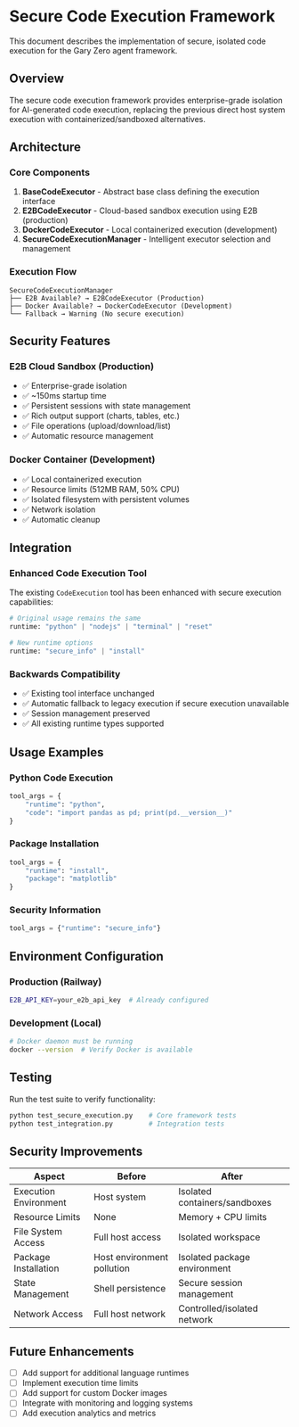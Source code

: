 # Secure Code Execution Framework

This document describes the implementation of secure, isolated code execution for the Gary Zero agent framework.

## Overview

The secure code execution framework provides enterprise-grade isolation for AI-generated code execution, replacing the previous direct host system execution with containerized/sandboxed alternatives.

## Architecture

### Core Components

1. **BaseCodeExecutor** - Abstract base class defining the execution interface
2. **E2BCodeExecutor** - Cloud-based sandbox execution using E2B (production)
3. **DockerCodeExecutor** - Local containerized execution (development)
4. **SecureCodeExecutionManager** - Intelligent executor selection and management

### Execution Flow

```
SecureCodeExecutionManager
├── E2B Available? → E2BCodeExecutor (Production)
├── Docker Available? → DockerCodeExecutor (Development)
└── Fallback → Warning (No secure execution)
```

## Security Features

### E2B Cloud Sandbox (Production)

- ✅ Enterprise-grade isolation
- ✅ ~150ms startup time
- ✅ Persistent sessions with state management
- ✅ Rich output support (charts, tables, etc.)
- ✅ File operations (upload/download/list)
- ✅ Automatic resource management

### Docker Container (Development)

- ✅ Local containerized execution
- ✅ Resource limits (512MB RAM, 50% CPU)
- ✅ Isolated filesystem with persistent volumes
- ✅ Network isolation
- ✅ Automatic cleanup

## Integration

### Enhanced Code Execution Tool

The existing `CodeExecution` tool has been enhanced with secure execution capabilities:

```python
# Original usage remains the same
runtime: "python" | "nodejs" | "terminal" | "reset"

# New runtime options
runtime: "secure_info" | "install"
```

### Backwards Compatibility

- ✅ Existing tool interface unchanged
- ✅ Automatic fallback to legacy execution if secure execution unavailable
- ✅ Session management preserved
- ✅ All existing runtime types supported

## Usage Examples

### Python Code Execution

```python
tool_args = {
    "runtime": "python",
    "code": "import pandas as pd; print(pd.__version__)"
}
```

### Package Installation

```python
tool_args = {
    "runtime": "install",
    "package": "matplotlib"
}
```

### Security Information

```python
tool_args = {"runtime": "secure_info"}
```

## Environment Configuration

### Production (Railway)

```bash
E2B_API_KEY=your_e2b_api_key  # Already configured
```

### Development (Local)

```bash
# Docker daemon must be running
docker --version  # Verify Docker is available
```

## Testing

Run the test suite to verify functionality:

```bash
python test_secure_execution.py    # Core framework tests
python test_integration.py         # Integration tests
```

## Security Improvements

| Aspect | Before | After |
|--------|--------|-------|
| Execution Environment | Host system | Isolated containers/sandboxes |
| Resource Limits | None | Memory + CPU limits |
| File System Access | Full host access | Isolated workspace |
| Package Installation | Host environment pollution | Isolated package environment |
| State Management | Shell persistence | Secure session management |
| Network Access | Full host network | Controlled/isolated network |

## Future Enhancements

- [ ] Add support for additional language runtimes
- [ ] Implement execution time limits
- [ ] Add support for custom Docker images
- [ ] Integrate with monitoring and logging systems
- [ ] Add execution analytics and metrics
